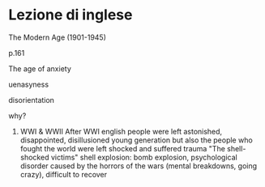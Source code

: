 # Lezione di inglese

The Modern Age  (1901-1945)

p.161

The age of anxiety  

uenasyness

disorientation

why?
1. WWI & WWII
After WWI english people were left astonished, disappointed, disillusioned young generation but also the people who fought the world were left shocked and suffered trauma
"The shell-shocked victims" shell explosion: bomb explosion, psychological disorder caused by the horrors of the wars (mental breakdowns, going crazy), difficult to recover

<!--stackedit_data:
eyJoaXN0b3J5IjpbOTgyMTk1NzgwXX0=
-->